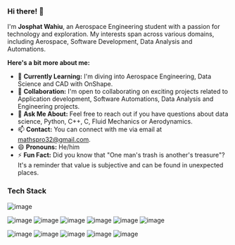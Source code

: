 ### Hi there! 👋

I'm **Josphat Wahiu**, an Aerospace Engineering student with a passion for technology and exploration. My interests span across various domains, including Aerospace, Software Development, Data Analysis and Automations.

**Here's a bit more about me:**

- 🌱 **Currently Learning:** I'm diving into Aerospace Engineering, Data Science and CAD with OnShape.
- 👯 **Collaboration:** I'm open to collaborating on exciting projects related to Application development, Software Automations, Data Analysis and Engineering projects.
- 💬 **Ask Me About:** Feel free to reach out if you have questions about data science, Python, C++, C, Fluid Mechanics or Aerodynamics.
- 📫 **Contact:** You can connect with me via email at mathspro32@gmail.com.
- 😄 **Pronouns:** He/him
- ⚡ **Fun Fact:** Did you know that "One man's trash is another's treasure"? It's a reminder that value is subjective and can be found in unexpected places.

### Tech Stack
![image](https://github.com/user-attachments/assets/99f4f053-3f83-4151-90cb-5b360ae7aff3)

![image](https://github.com/user-attachments/assets/fbd07f37-143a-4f05-ac83-3d7df0cd5992)
![image](https://github.com/user-attachments/assets/0f095c4e-1dd9-448d-8ed0-cf294214d40e)
![image](https://github.com/user-attachments/assets/2c432803-fc56-42f2-9e2b-2767ccfca774)
![image](https://github.com/user-attachments/assets/3b7ff044-a565-43d1-a0af-da935d4a43fd)
![image](https://github.com/user-attachments/assets/8529081b-80e1-4e38-a68c-686d6d9b51da)
![image](https://github.com/user-attachments/assets/f0f918e5-89a0-412a-8ef5-10f1a0966d2e)

![image](https://github.com/user-attachments/assets/6a5b0cd9-e7d1-411d-b771-4608056d68f5)
![image](https://github.com/user-attachments/assets/63daf518-7fa5-4bf9-ad02-2c3fb3059c05)
![image](https://github.com/user-attachments/assets/7708c58e-635a-4211-bea5-8067bc19c688)
![image](https://github.com/user-attachments/assets/ff804490-0024-4c5a-b55e-6a0723e8e976)
![image](https://github.com/user-attachments/assets/89960425-b910-4f23-9d37-54afca591ec7)

